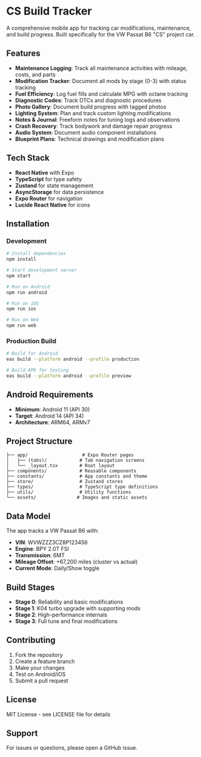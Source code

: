 # CS Build Tracker

A comprehensive mobile app for tracking car modifications, maintenance, and build progress. Built specifically for the VW Passat B6 "CS" project car.

## Features

- **Maintenance Logging**: Track all maintenance activities with mileage, costs, and parts
- **Modification Tracker**: Document all mods by stage (0-3) with status tracking
- **Fuel Efficiency**: Log fuel fills and calculate MPG with octane tracking
- **Diagnostic Codes**: Track DTCs and diagnostic procedures
- **Photo Gallery**: Document build progress with tagged photos
- **Lighting System**: Plan and track custom lighting modifications
- **Notes & Journal**: Freeform notes for tuning logs and observations
- **Crash Recovery**: Track bodywork and damage repair progress
- **Audio System**: Document audio component installations
- **Blueprint Plans**: Technical drawings and modification plans

## Tech Stack

- **React Native** with Expo
- **TypeScript** for type safety
- **Zustand** for state management
- **AsyncStorage** for data persistence
- **Expo Router** for navigation
- **Lucide React Native** for icons

## Installation

### Development

```bash
# Install dependencies
npm install

# Start development server
npm start

# Run on Android
npm run android

# Run on iOS
npm run ios

# Run on Web
npm run web
```

### Production Build

```bash
# Build for Android
eas build --platform android --profile production

# Build APK for testing
eas build --platform android --profile preview
```

## Android Requirements

- **Minimum**: Android 11 (API 30)
- **Target**: Android 14 (API 34)
- **Architecture**: ARM64, ARMv7

## Project Structure

```
├── app/                    # Expo Router pages
│   ├── (tabs)/            # Tab navigation screens
│   └── _layout.tsx        # Root layout
├── components/            # Reusable components
├── constants/             # App constants and theme
├── store/                 # Zustand stores
├── types/                 # TypeScript type definitions
├── utils/                 # Utility functions
└── assets/               # Images and static assets
```

## Data Model

The app tracks a VW Passat B6 with:
- **VIN**: WVWZZZ3CZ8P123456
- **Engine**: BPY 2.0T FSI
- **Transmission**: 6MT
- **Mileage Offset**: +67,200 miles (cluster vs actual)
- **Current Mode**: Daily/Show toggle

## Build Stages

- **Stage 0**: Reliability and basic modifications
- **Stage 1**: K04 turbo upgrade with supporting mods
- **Stage 2**: High-performance internals
- **Stage 3**: Full tune and final modifications

## Contributing

1. Fork the repository
2. Create a feature branch
3. Make your changes
4. Test on Android/iOS
5. Submit a pull request

## License

MIT License - see LICENSE file for details

## Support

For issues or questions, please open a GitHub issue.